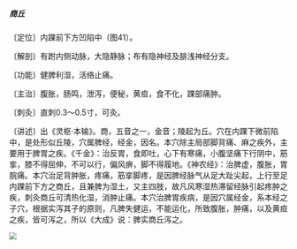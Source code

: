 ##### 商丘

〔定位〕内踝前下方凹陷中（图41）。

〔解剖〕有跗内侧动脉，大隐静脉；布有隐神经及腓浅神经分支。

〔功能〕健脾利湿，活络止痛。

〔主治〕腹胀，肠鸣，泄泻，便秘，黄疸，食不化，踝部痛肿。

〔刺灸〕直刺0.3～0.5寸，可灸。

〔讲述〕出《灵枢·本输》。商，五音之一，金音；陵起为丘。穴在内踝下微前陷中，是处形似丘陵，穴属脾经，经金，因名。本穴除主局部脚背痛、麻之疾外，主要用于脾胃之疾。《千金》：治反胃，食即吐，心下有寒痛，小腹坚痛下行阴中，筋挛，膝不得屈伸，不可以行，偏风痹，脚不得履地。《神农经》：治脾虚，腹胀，胃脘痛。本穴治足背肿胀，疼痛，筋挛脚疼，是因脾经脉气从足大趾尖起，上行至足内踝前下方之商丘，且兼脾为湿土，又主四肢，故凡风寒湿热滞留经脉引起疼肿之疾，刺灸商丘可清热化湿，消肿止痛。本穴治脾胃疾病，是因穴属经金，系本经之子穴，根据实泻其子的原则，凡脾失健运，不能运化，所致腹胀，肿痛，以及黄疸之疾，皆可泻之，所以《大成》说：脾实商丘泻之。

<img src="img/图41.jpg" style="zoom:80%;" />
